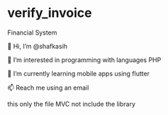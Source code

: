 # verify_invoice
Financial System


👋 Hi, I’m @shafkasih

👀 I’m interested in programming with languages PHP

🌱 I’m currently learning mobile apps using flutter

📫 Reach me using an email

this only the file MVC not include the library

